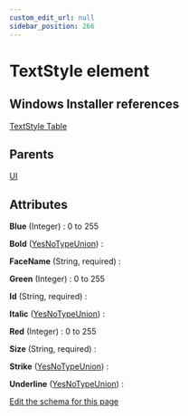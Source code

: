 ```yaml
---
custom_edit_url: null
sidebar_position: 266
---
```

# TextStyle element


## Windows Installer references
[TextStyle Table](https://docs.microsoft.com/en-us/windows/win32/msi/textstyle-table)

## Parents
[UI](ui.md)

## Attributes
**Blue** (Integer)
  : 0 to 255

**Bold** ([YesNoTypeUnion](yesnotype.md 'Values of this type will either be "yes"/"true" or "no"/"false".'))
  : 

**FaceName** (String, required)
  : 

**Green** (Integer)
  : 0 to 255

**Id** (String, required)
  : 

**Italic** ([YesNoTypeUnion](yesnotype.md 'Values of this type will either be "yes"/"true" or "no"/"false".'))
  : 

**Red** (Integer)
  : 0 to 255

**Size** (String, required)
  : 

**Strike** ([YesNoTypeUnion](yesnotype.md 'Values of this type will either be "yes"/"true" or "no"/"false".'))
  : 

**Underline** ([YesNoTypeUnion](yesnotype.md 'Values of this type will either be "yes"/"true" or "no"/"false".'))
  : 


[Edit the schema for this page](https://github.com/wixtoolset/web/blob/master/src/xsd4/wix.xsd)